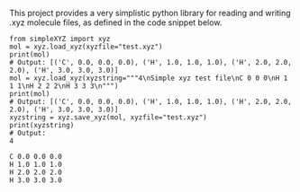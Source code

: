 
This project provides a very simplistic python library for reading
and writing .xyz molecule files, as defined in the code snippet below.
```
from simpleXYZ import xyz
mol = xyz.load_xyz(xyzfile="test.xyz")
print(mol)
# Output: [('C', 0.0, 0.0, 0.0), ('H', 1.0, 1.0, 1.0), ('H', 2.0, 2.0, 2.0), ('H', 3.0, 3.0, 3.0)]
mol = xyz.load_xyz(xyzstring="""4\nSimple xyz test file\nC 0 0 0\nH 1 1 1\nH 2 2 2\nH 3 3 3\n""")
print(mol)
# Output: [('C', 0.0, 0.0, 0.0), ('H', 1.0, 1.0, 1.0), ('H', 2.0, 2.0, 2.0), ('H', 3.0, 3.0, 3.0)]
xyzstring = xyz.save_xyz(mol, xyzfile="test.xyz")
print(xyzstring)
# Output:
4

C 0.0 0.0 0.0
H 1.0 1.0 1.0
H 2.0 2.0 2.0
H 3.0 3.0 3.0
```
